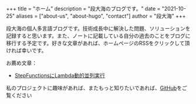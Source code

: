 +++
title = "ホーム"
description = "段大海のブログです。"
date = "2021-10-25"
aliases = ["about-us", "about-hugo", "contact"]
author = "段大海"
+++

段大海の個人多言語ブログです。技術成長中に解決した問題、ソリューションを記録すると思います。また、ノートに記載している自分の過去のことをブログに移行する予定です。好きな文章があれば、ホームページのRSSをクリックして頂ければ幸いです。

お薦め文章：

* [StepFunctionsにLambda動的並列実行](https://duandahai.com/ja/posts/jp/20211027-aws-stepfunctions-map-state/)


私のプロジェクトに趣味があれば、またもっと知りたいであれば、[GitHub](https://github.com/vekee)をご覧ください
